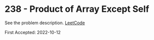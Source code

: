 # 238 - Product of Array Except Self

See the problem description. [LeetCode][1]

First Accepted: 2022-10-12

[1]: <https://leetcode.com/problems/product-of-array-except-self/description> "Problem Webpage"
